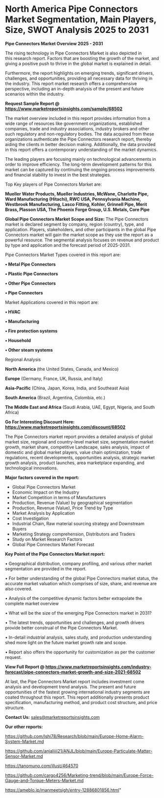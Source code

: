 # North America Pipe Connectors Market Segmentation, Main Players, Size, SWOT Analysis 2025 to 2031

<Strong> Pipe Connectors Market Overview 2025 - 2031</strong>

The rising technology in Pipe Connectors Market is also depicted in this research report. Factors that are boosting the growth of the market, and giving a positive push to thrive in the global market is explained in detail.

Furthermore, the report highlights on emerging trends, significant drivers, challenges, and opportunities, providing all necessary data for thriving in the industry. This report market research offers a comprehensive perspective, including an in-depth analysis of the present and future scenarios within the industry.

<strong>Request Sample Report @ <a href=https://www.marketreportsinsights.com/sample/68502>https://www.marketreportsinsights.com/sample/68502</a></strong>

The market overview included in this report provides information from a wide range of resources like government organizations, established companies, trade and industry associations, industry brokers and other such regulatory and non-regulatory bodies. The data acquired from these organizations authenticate the Pipe Connectors research report, thereby aiding the clients in better decision making. Additionally, the data provided in this report offers a contemporary understanding of the market dynamics.

The leading players are focusing mainly on technological advancements in order to improve efficiency. The long-term development patterns for this market can be captured by continuing the ongoing process improvements and financial stability to invest in the best strategies.

Top Key players of Pipe Connectors Market are:

<strong>Mueller Water Products, Mueller Industries, McWane, Charlotte Pipe, Ward Manufacturing (Hitachi), RWC USA, Pennsylvania Machine, Westbrook Manufacturing, Lasco Fitting, Kohler, Grinnell Pipe, Merit Brass, Plasson USA, The Phoenix Forge Group, U.S. Metals, Core Pipe</strong>

<strong><b>Global Pipe Connectors Market Scope and Size:</b></strong>
The Pipe Connectors market is declared segment by company, region (country), type, and application. Players, stakeholders, and other participants in the global Pipe Connectors market will gain the market scope as they use the report as a powerful resource. The segmental analysis focuses on revenue and product by type and application and the forecast period of 2025-2031.

Pipe Connectors Market Types covered in this report are:

<strong>• Metal Pipe Connectors

• Plastic Pipe Connectors

• Other Pipe Connectors

• Pipe Connectors</strong>

Market Applications covered in this report are:

<strong>• HVAC

• Manufacturing

• Fire protection systems

• Household

• Other steam systems</strong> 

Regional Analysis

<strong>North America</strong> (the United States, Canada, and Mexico)

<strong>Europe</strong> (Germany, France, UK, Russia, and Italy)

<strong>Asia-Pacific</strong> (China, Japan, Korea, India, and Southeast Asia)

<strong>South America</strong> (Brazil, Argentina, Colombia, etc.)

<strong>The Middle East and Africa</strong> (Saudi Arabia, UAE, Egypt, Nigeria, and South Africa)

<strong>Go For Interesting Discount Here: <a href=https://www.marketreportsinsights.com/discount/68502>https://www.marketreportsinsights.com/discount/68502</a></strong>

The Pipe Connectors market report provides a detailed analysis of global market size, regional and country-level market size, segmentation market growth, market share, competitive Landscape, sales analysis, impact of domestic and global market players, value chain optimization, trade regulations, recent developments, opportunities analysis, strategic market growth analysis, product launches, area marketplace expanding, and technological innovations.

<strong><b>Major factors covered in the report:</b></strong>
<ul>
  <li>Global Pipe Connectors Market </li>
  <li>Economic Impact on the Industry</li>
  <li>Market Competition in terms of Manufacturers</li>
  <li>Production, Revenue (Value) by geographical segmentation</li>
  <li>Production, Revenue (Value), Price Trend by Type</li>
  <li>Market Analysis by Application</li>
  <li>Cost Investigation</li>
  <li>Industrial Chain, Raw material sourcing strategy and Downstream Buyers</li>
  <li>Marketing Strategy comprehension, Distributors and Traders</li>
  <li>Study on Market Research Factors</li>
  <li>Global Pipe Connectors Market Forecast</li>
</ul>

<strong><b>Key Point of the Pipe Connectors Market report:</b></strong>

• Geographical distribution, company profiling, and various other market segmentation are provided in the report.

• For better understanding of the global Pipe Connectors market status, the accurate market valuation which comprises of size, share, and revenue are also covered.

• Analysis of the competitive dynamic factors better extrapolate the complete market overview

• What will be the size of the emerging Pipe Connectors market in 2031?

• The latest trends, opportunities and challenges, and growth drivers provide better construal of the Pipe Connectors Market.

• In-detail industrial analysis, sales study, and production understanding shed more light on the future market growth rate and scope.

• Report also offers the opportunity for customization as per the customer request.

<strong><b>View Full Report @ <a href=https://www.marketreportsinsights.com/industry-forecast/pipe-connectors-market-growth-and-size-2021-68502>https://www.marketreportsinsights.com/industry-forecast/pipe-connectors-market-growth-and-size-2021-68502</a></b></strong>


At last, the Pipe Connectors Market report includes investment come analysis and development trend analysis. The present and future opportunities of the fastest growing international industry segments are coated throughout this report. This report additionally presents product specification, manufacturing method, and product cost structure, and price structure.

<strong>Contact Us:</strong>
sales@marketreportsinsights.com

<strong>Our other reports:</strong>

<a href=https://github.com/Ishi78/Research/blob/main/Europe-Home-Alarm-System-Market.md>https://github.com/Ishi78/Research/blob/main/Europe-Home-Alarm-System-Market.md</a>

<a href=https://github.com/anjaliiii21/ANJL/blob/main/Europe-Particulate-Matter-Sensor-Market.md>https://github.com/anjaliiii21/ANJL/blob/main/Europe-Particulate-Matter-Sensor-Market.md</a>

<a href=https://tanomuno.com/illust/464570>https://tanomuno.com/illust/464570</a>

<a href=https://github.com/cargo4256/Marketing-trend/blob/main/Europe-Force-Gauge-and-Torque-Meters-Market.md>https://github.com/cargo4256/Marketing-trend/blob/main/Europe-Force-Gauge-and-Torque-Meters-Market.md</a>

<a href=https://ameblo.jp/manmeetsigh/entry-12886801856.html>https://ameblo.jp/manmeetsigh/entry-12886801856.html</a>"
